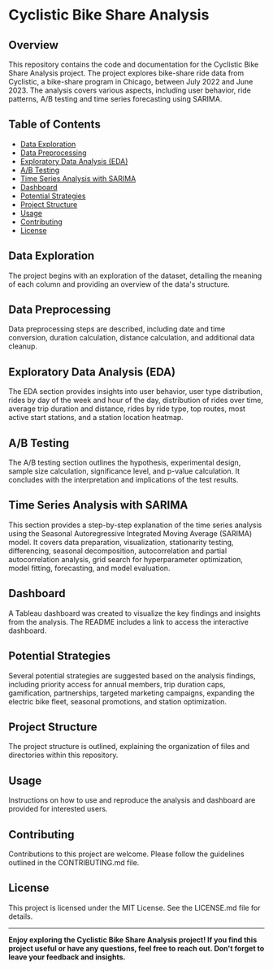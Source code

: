 # Cyclistic Bike Share Analysis

## Overview

This repository contains the code and documentation for the Cyclistic Bike Share Analysis project. The project explores bike-share ride data from Cyclistic, a bike-share program in Chicago, between July 2022 and June 2023. The analysis covers various aspects, including user behavior, ride patterns, A/B testing and time series forecasting using SARIMA.

## Table of Contents

- [Data Exploration](#data-exploration)
- [Data Preprocessing](#data-preprocessing)
- [Exploratory Data Analysis (EDA)](#exploratory-data-analysis-eda)
- [A/B Testing](#ab-testing)
- [Time Series Analysis with SARIMA](#time-series-analysis-with-sarima)
- [Dashboard](#dashboard)
- [Potential Strategies](#potential-strategies)
- [Project Structure](#project-structure)
- [Usage](#usage)
- [Contributing](#contributing)
- [License](#license)

## Data Exploration

The project begins with an exploration of the dataset, detailing the meaning of each column and providing an overview of the data's structure.

## Data Preprocessing

Data preprocessing steps are described, including date and time conversion, duration calculation, distance calculation, and additional data cleanup.

## Exploratory Data Analysis (EDA)

The EDA section provides insights into user behavior, user type distribution, rides by day of the week and hour of the day, distribution of rides over time, average trip duration and distance, rides by ride type, top routes, most active start stations, and a station location heatmap.

## A/B Testing

The A/B testing section outlines the hypothesis, experimental design, sample size calculation, significance level, and p-value calculation. It concludes with the interpretation and implications of the test results.

## Time Series Analysis with SARIMA

This section provides a step-by-step explanation of the time series analysis using the Seasonal Autoregressive Integrated Moving Average (SARIMA) model. It covers data preparation, visualization, stationarity testing, differencing, seasonal decomposition, autocorrelation and partial autocorrelation analysis, grid search for hyperparameter optimization, model fitting, forecasting, and model evaluation.

## Dashboard

A Tableau dashboard was created to visualize the key findings and insights from the analysis. The README includes a link to access the interactive dashboard.

## Potential Strategies

Several potential strategies are suggested based on the analysis findings, including priority access for annual members, trip duration caps, gamification, partnerships, targeted marketing campaigns, expanding the electric bike fleet, seasonal promotions, and station optimization.

## Project Structure

The project structure is outlined, explaining the organization of files and directories within this repository.

## Usage

Instructions on how to use and reproduce the analysis and dashboard are provided for interested users.

## Contributing

Contributions to this project are welcome. Please follow the guidelines outlined in the CONTRIBUTING.md file.

## License

This project is licensed under the MIT License. See the LICENSE.md file for details.

---

**Enjoy exploring the Cyclistic Bike Share Analysis project! If you find this project useful or have any questions, feel free to reach out. Don't forget to leave your feedback and insights.**

